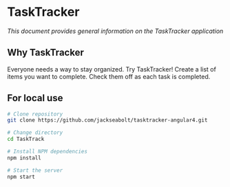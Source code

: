 <h1>TaskTracker</h1>
<p><em>This document provides general information on the TaskTracker application</em></p>


Why TaskTracker
-------------
Everyone needs a way to stay organized. Try TaskTracker! Create a list of items you want to complete. Check them off as each task is completed. 

For local use
--------

```bash
# Clone repository
git clone https://github.com/jackseabolt/tasktracker-angular4.git

# Change directory
cd TaskTrack

# Install NPM dependencies
npm install

# Start the server
npm start
```
